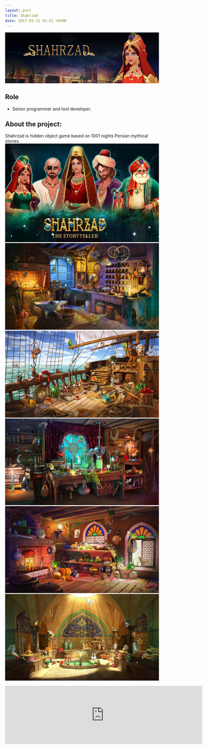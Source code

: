 ```yaml
---
layout: post
title: Shahrzad
date: 2017-01-11 01:21 +0300
---
```

![Shahrzad](/assets/img/games/Shahrzad.jpg)

## Role
- Senior programmer and tool developer.

## About the project:
Shahrzad is hidden object game based on 1001 nights Persian mythical stories.
![shahrzad-01](/assets/img/games/shahrzad/shahrzad-01.png)
![shahrzad-02](/assets/img/games/shahrzad/shahrzad-02.jpg)
![shahrzad-03](/assets/img/games/shahrzad/shahrzad-03.jpg)
![shahrzad-04](/assets/img/games/shahrzad/shahrzad-04.jpg)
![shahrzad-05](/assets/img/games/shahrzad/shahrzad-05.jpg)
![shahrzad-06](/assets/img/games/shahrzad/shahrzad-06.jpg)
<div class="text-center">
  <iframe src="https://store.steampowered.com/widget/921740/" frameborder="0" width="646" height="190"></iframe>
</div>
